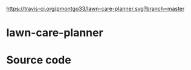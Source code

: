 https://travis-ci.org/pmontgo33/lawn-care-planner.svg?branch=master
# lawn-care-planner
# Source code

